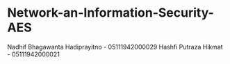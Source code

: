 # Network-an-Information-Security-AES

Nadhif Bhagawanta Hadiprayitno - 05111942000029
Hashfi Putraza Hikmat - 05111942000021
